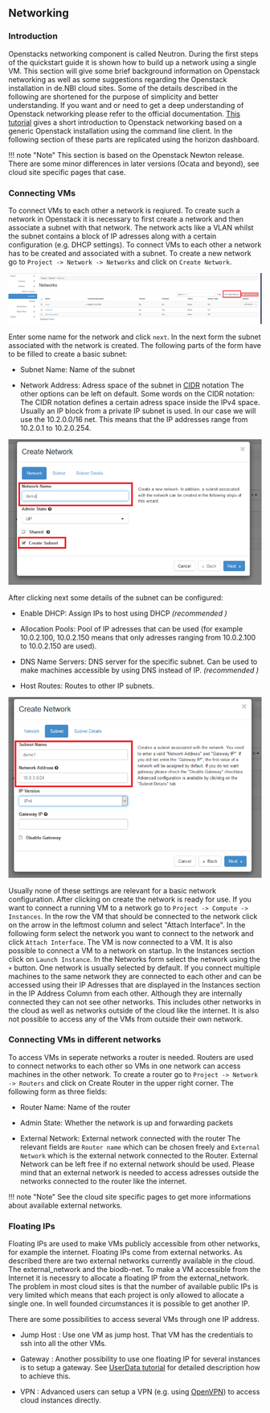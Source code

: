 ## Networking

### Introduction

Openstacks networking component is called Neutron. During the first steps of the quickstart guide it is shown how to build up a network using a single VM. This section will give some brief background information on Openstack networking as well as some suggestions regarding the Openstack installation in de.NBI cloud sites. Some of the details described in the following are shortened for the purpose of simplicity and better understanding. If you want and or need to get a deep understanding of Openstack networking please refer to the official documentation.
[This tutorial](http://superuser.openstack.org/articles/everything-you-need-to-know-to-get-started-with-neutron-f90e2797-26b7-4d1c-84d8-effef03f11d2/) gives a short introduction to Openstack networking based on a generic Openstack installation using the command line client. In the following section of these parts are replicated using the horizon dashboard.

!!! note "Note" 
	 This section is based on the Openstack Newton release. There are some minor differences in later versions (Ocata and beyond), see cloud site specific pages that case.

### Connecting VMs

To connect VMs to each other a network is reqiured. To create such a network in Openstack it is necessary to first create a network and then associate a subnet with that network. The network acts like a VLAN whilst the subnet contains a block of IP adresses along with a certain configuration (e.g. DHCP settings).
To connect VMs to each other a network has to be created and associated with a subnet. To create a new network go to `Project -> Network -> Networks` and click on `Create Network`.

![Network overview](img/network_start.png)

Enter some name for the network and click `next`. In the next form the subnet associated with the network is created. The following parts of the form have to be filled to create a basic subnet:

*  Subnet Name: Name of the subnet

*  Network Address: Adress space of the subnet in [CIDR](https://de.wikipedia.org/wiki/Classless_Inter-Domain_Routing) notation
The other options can be left on default.
Some words on the CIDR notation:
The CIDR notation defines a certain adress space inside the IPv4 space. Usually an IP block from a private IP subnet is used. In our case we will use the 10.2.0.0/16 net. This means that the IP addresses range from 10.2.0.1 to 10.2.0.254.

![Network first step](img/network_form1.png)

After clicking next some details of the subnet can be configured:

*  Enable DHCP: Assign IPs to host using DHCP *(recommended )*

*  Allocation Pools: Pool of IP adresses that can be used (for example 10.0.2.100, 10.0.2.150 means that only adresses ranging from 10.0.2.100 to 10.0.2.150 are used).

*  DNS Name Servers: DNS server for the specific subnet. Can be used to make machines accessible by using DNS instead of IP. *(recommended )*

*  Host Routes: Routes to other IP subnets.

![Network second step](img/network_form2.png)

Usually none of these settings are relevant for a basic network configuration.
After clicking on create the network is ready for use.
If you want to connect a running VM to a network go to `Project -> Compute -> Instances`. In the row the VM that should be connected to the network click on the arrow in the leftmost column and select "Attach Interface". In the following form select the network you want to connect to the network and click `Attach Interface`. The VM is now connected to a VM.
It is also possible to connect a VM to a network on startup. In the Instances section click on `Launch Instance`. In the Networks form select the network using the `+` button. One network is usually selected by default.
If you connect multiple machines to the same network they are connected to each other and can be accessed using their IP Adresses that are displayed in the Instances section in the IP Address Column from each other.
Although they are internally connected they can not see other networks. This includes other networks in the cloud as well as networks outside of the cloud like the internet.
It is also not possible to access any of the VMs from outside their own network.

### Connecting VMs in different networks

To access VMs in seperate networks a router is needed.
Routers are used to connect networks to each other so VMs in one network can access machines in the other network. To create a router go to `Project -> Network -> Routers` and click on Create Router in the upper right corner. The following form as three fields:

*  Router Name: Name of the router

*  Admin State: Whether the network is up and forwarding packets

*  External Network: External network connected with the router
The relevant fields are `Router name` which can be chosen freely and `External Network` which is the external network connected to the Router. External Network can be left free if no external network should be used. Please mind that an external network is needed to access adresses outside the networks connected to the router like the internet. 


!!! note "Note" 
	 See the cloud site specific pages to get more informations about available external networks.


### Floating IPs

Floating IPs are used to make VMs publicly accessible from other networks, for example the internet. Floating IPs come from external networks. As described there are two external networks currently available in the cloud. The external_network and the biodb-net. To make a VM accessible from the Internet it is necessry to allocate a floating IP from the external_network. The problem in most cloud sites is  that the number of available public IPs is very limited which means that each project is only allowed to allocate a single one. In well founded circumstances it is possible to get another IP. 

There are some possibilities to access several VMs through one IP address.

- Jump Host : Use one VM as jump host. That VM has the credentials to ssh into all the other VMs.

- Gateway : Another possibility to use one floating IP for several instances is to setup a gateway. See [UserData tutorial](/Tutorials/UserData) for detailed description how to achieve this.

- VPN : Advanced users can setup a VPN (e.g. using [OpenVPN](https://openvpn.net)) to access cloud instances directly.

